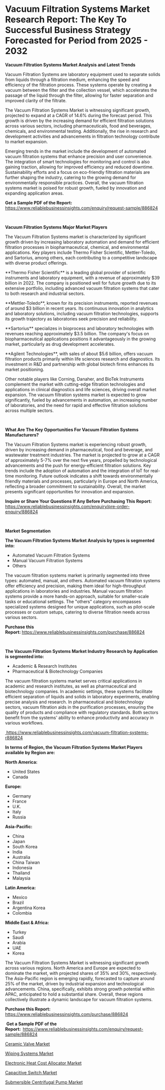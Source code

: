 <p><h1>Vacuum Filtration Systems Market Research Report: The Key To Successful Business Strategy Forecasted for Period from 2025 - 2032</h1></p><p><strong>Vacuum Filtration Systems Market Analysis and Latest Trends</strong></p>
<p><p>Vacuum Filtration Systems are laboratory equipment used to separate solids from liquids through a filtration medium, enhancing the speed and efficiency of the filtration process. These systems operate by creating a vacuum between the filter and the collection vessel, which accelerates the passage of the liquid through the filter, allowing for faster separation and improved clarity of the filtrate. </p><p>The Vacuum Filtration Systems Market is witnessing significant growth, projected to expand at a CAGR of 14.6% during the forecast period. This growth is driven by the increasing demand for efficient filtration solutions across various sectors, including pharmaceuticals, food and beverages, chemicals, and environmental testing. Additionally, the rise in research and development activities and advancements in filtration technology contribute to market expansion. </p><p>Emerging trends in the market include the development of automated vacuum filtration systems that enhance precision and user convenience. The integration of smart technologies for monitoring and control is also gaining traction, allowing for improved efficiency and reduced downtime. Sustainability efforts and a focus on eco-friendly filtration materials are further shaping the industry, catering to the growing demand for environmentally responsible practices. Overall, the vacuum filtration systems market is poised for robust growth, fueled by innovation and expanding application areas.</p></p>
<p><strong>Get a Sample PDF of the Report:&nbsp;</strong> <a href="https://www.reliablebusinessinsights.com/enquiry/request-sample/886824?utm_campaign=1138&utm_medium=2&utm_source=Github&utm_content=ia&utm_term=17022025&utm_id=vacuum-filtration-systems">https://www.reliablebusinessinsights.com/enquiry/request-sample/886824</a></p>
<p>&nbsp;</p>
<p><strong>Vacuum Filtration Systems Major Market Players</strong></p>
<p><p>The Vacuum Filtration Systems market is characterized by significant growth driven by increasing laboratory automation and demand for efficient filtration processes in biopharmaceutical, chemical, and environmental applications. Key players include Thermo Fisher Scientific, Mettler-Toledo, and Sartorius, among others, each contributing to a competitive landscape with diverse product offerings.</p><p>**Thermo Fisher Scientific** is a leading global provider of scientific instruments and laboratory equipment, with a revenue of approximately $39 billion in 2022. The company is positioned well for future growth due to its extensive portfolio, including advanced vacuum filtration systems that cater to both research and industrial sectors.</p><p>**Mettler-Toledo**, known for its precision instruments, reported revenues of around $3 billion in recent years. Its continuous innovation in analytics and laboratory solutions, including vacuum filtration technologies, supports its growth trajectory as laboratories seek precision and reliability.</p><p>**Sartorius** specializes in bioprocess and laboratory technologies with revenues reaching approximately $3.5 billion. The company's focus on biopharmaceutical applications positions it advantageously in the growing market, particularly as drug development accelerates.</p><p>**Agilent Technologies**, with sales of about $5.6 billion, offers vacuum filtration products primarily within life sciences research and diagnostics. Its investment in R&D and partnership with global biotech firms enhances its market positioning.</p><p>Other notable players like Corning, Danaher, and BioTek Instruments complement the market with cutting-edge filtration technologies and applications in clinical diagnostics and life sciences, driving overall market expansion. The vacuum filtration systems market is expected to grow significantly, fueled by advancements in automation, an increasing number of laboratories, and the need for rapid and effective filtration solutions across multiple sectors.</p></p>
<p>&nbsp;</p>
<p><strong>What Are The Key Opportunities For Vacuum Filtration Systems Manufacturers?</strong></p>
<p><p>The Vacuum Filtration Systems market is experiencing robust growth, driven by increasing demand in pharmaceutical, food and beverage, and wastewater treatment industries. The market is projected to grow at a CAGR of approximately 5-7% over the next five years, propelled by technological advancements and the push for energy-efficient filtration solutions. Key trends include the adoption of automation and the integration of IoT for real-time monitoring. Future outlook indicates a shift towards environmentally friendly materials and processes, particularly in Europe and North America, reflecting a broader commitment to sustainability. Overall, the market presents significant opportunities for innovation and expansion.</p></p>
<p><strong>Inquire or Share Your Questions If Any Before Purchasing This Report:</strong> <a href="https://www.reliablebusinessinsights.com/enquiry/pre-order-enquiry/886824?utm_campaign=1138&utm_medium=2&utm_source=Github&utm_content=ia&utm_term=17022025&utm_id=vacuum-filtration-systems">https://www.reliablebusinessinsights.com/enquiry/pre-order-enquiry/886824</a></p>
<p>&nbsp;</p>
<p><strong>Market Segmentation</strong></p>
<p><strong>The Vacuum Filtration Systems Market Analysis by types is segmented into:</strong></p>
<p><ul><li>Automated Vacuum Filtration Systems</li><li>Manual Vacuum Filtration Systems</li><li>Others</li></ul></p>
<p><p>The vacuum filtration systems market is primarily segmented into three types: automated, manual, and others. Automated vacuum filtration systems offer efficiency and precision, making them ideal for high-throughput applications in laboratories and industries. Manual vacuum filtration systems provide a more hands-on approach, suitable for smaller-scale tasks or educational settings. The "others" category encompasses specialized systems designed for unique applications, such as pilot-scale processes or custom setups, catering to diverse filtration needs across various sectors.</p></p>
<p><strong>Purchase this Report:&nbsp;</strong><a href="https://www.reliablebusinessinsights.com/purchase/886824?utm_campaign=1138&utm_medium=2&utm_source=Github&utm_content=ia&utm_term=17022025&utm_id=vacuum-filtration-systems">https://www.reliablebusinessinsights.com/purchase/886824</a></p>
<p>&nbsp;</p>
<p><strong>The Vacuum Filtration Systems Market Industry Research by Application is segmented into:</strong></p>
<p><ul><li>Academic & Research Institutes</li><li>Pharmaceutical & Biotechnology Companies</li></ul></p>
<p><p>The vacuum filtration systems market serves critical applications in academic and research institutes, as well as pharmaceutical and biotechnology companies. In academic settings, these systems facilitate efficient separation of liquids and solids in laboratory experiments, enabling precise analysis and research. In pharmaceutical and biotechnology sectors, vacuum filtration aids in the purification processes, ensuring the quality of products and compliance with regulatory standards. Both sectors benefit from the systems' ability to enhance productivity and accuracy in various workflows.</p></p>
<p><a href="https://www.reliablebusinessinsights.com/vacuum-filtration-systems-r886824?utm_campaign=1138&utm_medium=2&utm_source=Github&utm_content=ia&utm_term=17022025&utm_id=vacuum-filtration-systems">&nbsp;https://www.reliablebusinessinsights.com/vacuum-filtration-systems-r886824</a></p>
<p><strong>In terms of Region, the Vacuum Filtration Systems Market Players available by Region are:</strong></p>
<p>
    <p> <strong> North America: </strong>
        <ul>
            <li>United States</li>
            <li>Canada</li>
        </ul>
        </p> 
    <p> <strong> Europe: </strong>
        <ul>
            <li>Germany</li>
            <li>France</li>
            <li>U.K.</li>
            <li>Italy</li>
            <li>Russia</li>
        </ul>
        </p> 
    <p> <strong> Asia-Pacific: </strong>
        <ul>
            <li>China</li>
            <li>Japan</li>
            <li>South Korea</li>
            <li>India</li>
            <li>Australia</li>
            <li>China Taiwan</li>
            <li>Indonesia</li>
            <li>Thailand</li>
            <li>Malaysia</li>
        </ul>
        </p> 
    <p> <strong> Latin America: </strong>
        <ul>
            <li>Mexico</li>
            <li>Brazil</li>
            <li>Argentina Korea</li>
            <li>Colombia</li>
        </ul>
        </p> 
    <p> <strong> Middle East & Africa: </strong>
        <ul>
            <li>Turkey</li>
            <li>Saudi</li>
            <li>Arabia</li>
            <li>UAE</li>
            <li>Korea</li>
        </ul>
    </p>
    </p>
<p><p>The Vacuum Filtration Systems Market is witnessing significant growth across various regions. North America and Europe are expected to dominate the market, with projected shares of 35% and 30%, respectively. The Asia-Pacific region is emerging rapidly, forecasted to capture around 25% of the market, driven by industrial expansion and technological advancements. China, specifically, exhibits strong growth potential within APAC, anticipated to hold a substantial share. Overall, these regions collectively illustrate a dynamic landscape for vacuum filtration systems.</p></p>
<p><strong>Purchase this Report: </strong><a href="https://www.reliablebusinessinsights.com/purchase/886824?utm_campaign=1138&utm_medium=2&utm_source=Github&utm_content=ia&utm_term=17022025&utm_id=vacuum-filtration-systems">https://www.reliablebusinessinsights.com/purchase/886824</a></p>
<p>&nbsp;<strong>Get a Sample PDF of the Report:&nbsp;&nbsp;</strong><a href="https://www.reliablebusinessinsights.com/enquiry/request-sample/886824?utm_campaign=1138&utm_medium=2&utm_source=Github&utm_content=ia&utm_term=17022025&utm_id=vacuum-filtration-systems">https://www.reliablebusinessinsights.com/enquiry/request-sample/886824</a></p>
<p><strong></strong></p>
<p><p><a href="https://github.com/leehihkl/Market-Research-Report-List-1/blob/main/ceramic-valve-market.md?utm_campaign=1138&utm_medium=2&utm_source=Github&utm_content=ia&utm_term=17022025&utm_id=vacuum-filtration-systems">Ceramic Valve Market</a></p><p><a href="https://github.com/guleealhani/Market-Research-Report-List-1/blob/main/wiping-systems-market.md?utm_campaign=1138&utm_medium=2&utm_source=Github&utm_content=ia&utm_term=17022025&utm_id=vacuum-filtration-systems">Wiping Systems Market</a></p><p><a href="https://github.com/khanyearimse/Market-Research-Report-List-1/blob/main/electronic-heat-cost-allocator-market.md?utm_campaign=1138&utm_medium=2&utm_source=Github&utm_content=ia&utm_term=17022025&utm_id=vacuum-filtration-systems">Electronic Heat Cost Allocator Market</a></p><p><a href="https://github.com/palejsaafuu/Market-Research-Report-List-1/blob/main/capacitive-switch-market.md?utm_campaign=1138&utm_medium=2&utm_source=Github&utm_content=ia&utm_term=17022025&utm_id=vacuum-filtration-systems">Capacitive Switch Market</a></p><p><a href="https://github.com/nibbsmantji/Market-Research-Report-List-1/blob/main/submersible-centrifugal-pump-market.md?utm_campaign=1138&utm_medium=2&utm_source=Github&utm_content=ia&utm_term=17022025&utm_id=vacuum-filtration-systems">Submersible Centrifugal Pump Market</a></p></p>